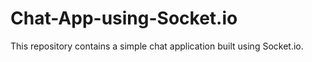 # Chat-App-using-Socket.io

This repository contains a simple chat application built using Socket.io.
